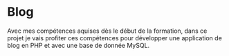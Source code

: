 # Blog
Avec mes compétences aquises dès le début de la formation, dans ce projet je vais profiter ces compétences pour développer une application de blog en PHP et avec une base de donnée MySQL.